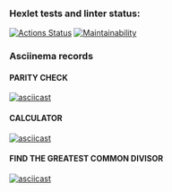 ### **Hexlet tests and linter status:**
[![Actions Status](https://github.com/makaralina/python-project-49/actions/workflows/hexlet-check.yml/badge.svg)](https://github.com/makaralina/python-project-49/actions)
[![Maintainability](https://api.codeclimate.com/v1/badges/c0dbb28c4349a64a41dc/maintainability)](https://codeclimate.com/github/makaralina/python-project-49/maintainability)

### **Asciinema records**

#### **PARITY CHECK**

[![asciicast](https://asciinema.org/a/OnG7AH5lVRIQZQ0k9OTqWsYDe.svg)](https://asciinema.org/a/OnG7AH5lVRIQZQ0k9OTqWsYDe)

#### **CALCULATOR**

[![asciicast](https://asciinema.org/a/7LRzsSSvEvRLzlGX3MRKAbIk3.svg)](https://asciinema.org/a/7LRzsSSvEvRLzlGX3MRKAbIk3)

#### **FIND THE GREATEST COMMON DIVISOR**

[![asciicast](https://asciinema.org/a/iOGS8cnNkeSPh4owf1IZNg3p5.svg)](https://asciinema.org/a/iOGS8cnNkeSPh4owf1IZNg3p5)